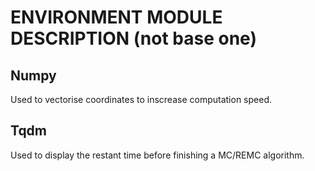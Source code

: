 # ENVIRONMENT MODULE DESCRIPTION (not base one)

## Numpy

Used to vectorise coordinates to inscrease computation speed.

## Tqdm

Used to display the restant time before finishing a MC/REMC algorithm.
